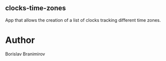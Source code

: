 ## clocks-time-zones
App that allows the creation of a list of clocks tracking different time zones.

# Author
Borislav Branimirov
